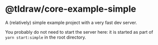 # @tldraw/core-example-simple

A (relatively) simple example project with a very fast dev server.

You probably do not need to start the server here: it is started as
part of `yarn start:simple` in the root directory.
